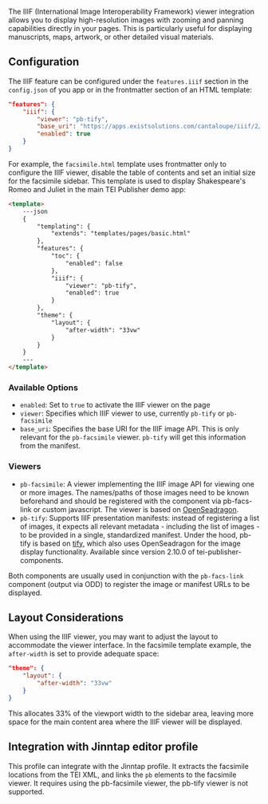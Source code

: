 The IIIF (International Image Interoperability Framework) viewer integration allows you to display high-resolution images with zooming and panning capabilities directly in your pages. This is particularly useful for displaying manuscripts, maps, artwork, or other detailed visual materials.

## Configuration

The IIIF feature can be configured under the `features.iiif` section in the `config.json` of you app or in the frontmatter section of an HTML template:

```json
"features": {
    "iiif": {
        "viewer": "pb-tify",
        "base_uri": "https://apps.existsolutions.com/cantaloupe/iiif/2/",
        "enabled": true
    }
}
```

For example, the `facsimile.html` template uses frontmatter only to configure the IIIF viewer, disable the table of contents and set an initial size for the facsimile sidebar. This template is used to display Shakespeare's Romeo and Juliet in the main TEI Publisher demo app:

```html
<template>
    ---json
    {
        "templating": {
            "extends": "templates/pages/basic.html"
        },
        "features": {
            "toc": {
                "enabled": false
            },
            "iiif": {
                "viewer": "pb-tify",
                "enabled": true
            }
        },
        "theme": {
            "layout": {
                "after-width": "33vw"
            }
        }
    }
    ---
</template>
```

### Available Options

- `enabled`: Set to `true` to activate the IIIF viewer on the page
- `viewer`: Specifies which IIIF viewer to use, currently `pb-tify` or `pb-facsimile`
- `base_uri`: Specifies the base URI for the IIIF image API. This is only relevant for the `pb-facsimile` viewer. `pb-tify` will get this information from the manifest.

### Viewers

* `pb-facsimile`: A viewer implementing the IIIF image API for viewing one or more images. The names/paths of those images need to be known beforehand and should be registered with the component via pb-facs-link or custom javascript. The viewer is based on [OpenSeadragon](https://openseadragon.github.io/).
* `pb-tify`: Supports IIIF presentation manifests: instead of registering a list of images, it expects all relevant metadata - including the list of images - to be provided in a single, standardized manifest. Under the hood, pb-tify is based on [tify](https://tify.rocks/), which also uses OpenSeadragon for the image display functionality. Available since version 2.10.0 of tei-publisher-components.

Both components are usually used in conjunction with the `pb-facs-link` component (output via ODD) to register the image or manifest URLs to be displayed.

## Layout Considerations

When using the IIIF viewer, you may want to adjust the layout to accommodate the viewer interface. In the facsimile template example, the `after-width` is set to provide adequate space:

```json
"theme": {
    "layout": {
        "after-width": "33vw"
    }
}
```

This allocates 33% of the viewport width to the sidebar area, leaving more space for the main content area where the IIIF viewer will be displayed.

## Integration with Jinntap editor profile

This profile can integrate with the Jinntap profile. It extracts the facsimile locations from the TEI XML, and links the `pb` elements to the facsimile viewer. It requires using the pb-facsimile viewer, the pb-tify viewer is not supported.
